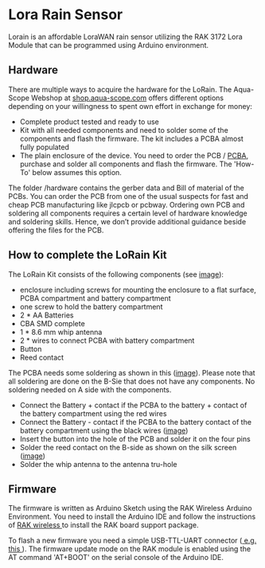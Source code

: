 <h1> Lora Rain Sensor </h1>

<p>Lorain is an affordable LoraWAN rain sensor utilizing the RAK 3172 Lora Module that can be programmed using Arduino environment. </p>

  
<h2> Hardware</h2>

<p>There are multiple ways to acquire the hardware for the LoRain. The Aqua-Scope Webshop at <a href="https://shop.aqua-scope.com">shop.aqua-scope.com</a> offers different options depending on your willingness to spent own effort in exchange for money:
<ul>
<li>Complete product tested and ready to use</li>
<li>Kit with all needed components and need to solder some of the components and flash the firmware. 
The kit includes a PCBA almost fully populated</li>
<li>The plain enclosure of the device. You need to order the PCB / <a href="img/lorain_pcba.jpg">PCBA</a>, purchase and solder all components and flash the firmware. The 'How-To' below assumes this option.</li>
</ul>
<p> The folder /hardware contains the gerber data and Bill of material of the PCBs. You can order the PCB from one of the usual suspects for fast and cheap PCB manufacturing like jlcpcb or pcbway. Ordering own PCB and soldering all components requires a certain level of hardware knowledge and soldering skills. Hence, we don’t provide additional guidance beside offering the files for the PCB.
</p>

<h2>How to complete the LoRain Kit</h2>

<p>The LoRain Kit consists of the following components (see <a href="img/lorain_kit.png">image</a>):
<ul>
<li>enclosure including screws for mounting the enclosure to a flat surface, PCBA compartment and battery compartment</li>
<li>one screw to hold the battery compartment</li>
<li>2 * AA Batteries</li>
<li>CBA SMD complete</li>
<li>1 * 8.6 mm whip antenna</li>
<li>2 * wires to connect PCBA with battery compartment</li>
<li>Button</li>
<li>Reed contact</li>
</uL>
<p>The PCBA needs some soldering as shown in this (<a href="img/lorain_pcb_solder.png">image</a>). Please note that all soldering are done on the B-Sie that does not have any components. No soldering needed on A side with the components.
</p>
<ul>
<li>Connect the Battery + contact if the PCBA to the battery + contact of the battery compartment using the red wires</li>
<li>Connect the Battery - contact if the PCBA to the battery contact of the battery compartment using the black wires (<a href="img/lorain_pcb_solder.png">image</a>)</li>
<li>Insert the button into the hole of the PCB and solder it on the four pins</li>
<li>Solder the reed contact on the B-side as shown on the silk screen (<a href="img/lorain_pcb_back.png">image</a>)</li>
<li>Solder the whip antenna to the antenna tru-hole</li>
</ul> 

<h2> Firmware </h2>
  
<p>The firmware is written as Arduino Sketch using the RAK Wireless Arduino Environment. You need to install the Arduino IDE and follow the instructions of <a href="https://docs.rakwireless.com/Product-Categories/WisDuo/RAK3172-Module/Quickstart/#rak3172-as-a-stand-alone-device-using-rui3"> RAK wireless </a> to install the RAK board support package. </p>
  
<p>To flash a new firmware you need a simple USB-TTL-UART connector (<a href="https://www.amazon.de/AZDelivery-Konverter-kompatibel-Arduino-inklusive/dp/B089QJZ51Z/ref=asc_df_B089QJZ51Z"> e.g. this </a>). The firmware update mode on the RAK module is enabled using the AT command 'AT+BOOT' on the serial console of the Arduino IDE. </p>
